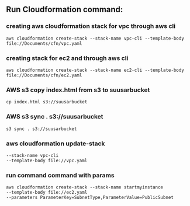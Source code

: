 ## Run Cloudformation command:
### creating aws cloudformation stack for vpc through aws cli
```
aws cloudformation create-stack --stack-name vpc-cli --template-body file://Documents/cfn/vpc.yaml
```

### creating stack for ec2 and through aws cli
```
aws cloudformation create-stack --stack-name ec2-cli --template-body file://Documents/cfn/ec2.yaml
```
### AWS s3 copy index.html from s3 to suusarbucket
```
cp index.html s3://suusarbucket
```
### AWS s3 sync . s3://suusarbucket
```
s3 sync . s3://suusarbucket
```
### aws cloudformation update-stack
```
--stack-name vpc-cli
--template-body file://vpc.yaml
```
### run command command with params
```
aws cloudformation create-stack --stack-name startmyinstance
--template-body file://ec2.yaml
--parameters ParameterKey=SubnetType,ParameterValue=PublicSubnet
```